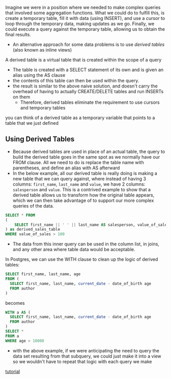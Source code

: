 
Imagine we were in a position where we needed to make complex queries that involved some aggregation functions. What we could do to fulfill this, is create a temporary table, fill it with data (using INSERT), and use a *cursor* to loop through the temporary data, making updates as we go. Finally, we could execute a query against the temporary table, allowing us to obtain the final results. 
- An alternative approach for some data problems is to use *derived tables* (also known as inline views)

A derived table is a virtual table that is created within the scope of a query
- The table is created with a SELECT statement of its own and is given an alias using the AS clause
- the contents of this table can then be used within the query.
- the result is similar to the above naive solution, and doesn't carry the overhead of having to actually CREATE/DELETE tables and run INSERTs on them
	- Therefore, derived tables eliminate the requirement to use cursors and temporary tables

you can think of a derived table as a temporary variable that points to a table that we just defined 

## Using Derived Tables
- Because derived tables are used in place of an actual table, the query to build the derived table goes in the same spot as we normally have our FROM clause. All we need to do is replace the table name with parentheses, and define an alias with AS afterward
- In the below example, all our derived table is really doing is making a new table that we can query against, where instead of having 3 columns: `first_name`, `last_name` and `value`, we have 2 columns: `salesperson` and `value`. This is a contrived example to show that a derived table allows us to transform how the original table appears, which we can then take advantage of to support our more complex queries of the data. 
```sql
SELECT * FROM
(
	SELECT first_name || ' ' || last_name AS salesperson, value_of_sales FROM sales_table
) as derived_sales_table
WHERE value_of_sales > 100 
```
- The data from this inner query can be used in the column list, in joins, and any other area where table data would be acceptable.

In Postgres, we can use the WITH clause to clean up the logic of derived tables:
```sql
SELECT first_name, last_name, age
FROM (
  SELECT first_name, last_name, current_date - date_of_birth age
  FROM author
)
```
becomes
```sql
WITH a AS (
  SELECT first_name, last_name, current_date - date_of_birth age
  FROM author
)
SELECT *
FROM a
WHERE age > 10000
```
- with the above example, if we were anticipating the need to query the data set resulting from that subquery, we could just make it into a view so we wouldn't have to repeat that logic with each query we make

[tutorial](http://www.blackwasp.co.uk/SQLDerivedTables.aspx)
